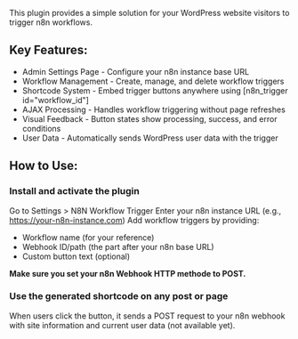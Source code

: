 This plugin provides a simple solution for your WordPress website visitors to trigger n8n workflows.

## Key Features:

* Admin Settings Page - Configure your n8n instance base URL
* Workflow Management - Create, manage, and delete workflow triggers
* Shortcode System - Embed trigger buttons anywhere using [n8n_trigger id="workflow_id"]
* AJAX Processing - Handles workflow triggering without page refreshes
* Visual Feedback - Button states show processing, success, and error conditions
* User Data - Automatically sends WordPress user data with the trigger

## How to Use:

### Install and activate the plugin
Go to Settings > N8N Workflow Trigger
Enter your n8n instance URL (e.g., https://your-n8n-instance.com)
Add workflow triggers by providing:

- Workflow name (for your reference)
- Webhook ID/path (the part after your n8n base URL)
- Custom button text (optional)

**Make sure you set your n8n Webhook HTTP methode to POST.**


### Use the generated shortcode on any post or page
When users click the button, it sends a POST request to your n8n webhook with site information and current user data (not available yet).
